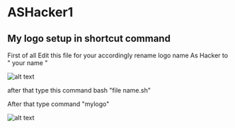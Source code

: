# ASHacker1
## My logo setup in shortcut command


First of all
 Edit this file for your accordingly
rename logo name As Hacker to " your name "

![alt text](https://github.com/AashooSharma/image/blob/main/Screenshot_2020-11-24-03-14-41-88_84d3000e3f4017145260f7618db1d683.jpg)

after that type this command
bash "file name.sh"


After that type command 
"mylogo"

![alt text](https://github.com/AashooSharma/image/blob/main/Screenshot_2020-11-24-03-19-57-15_84d3000e3f4017145260f7618db1d683.jpg)
